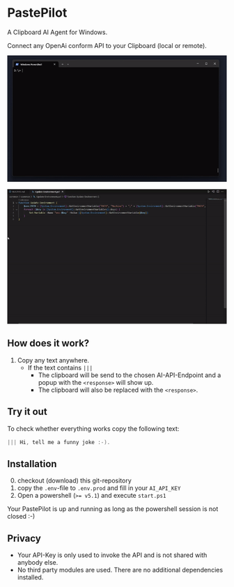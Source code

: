 # PastePilot
A Clipboard AI Agent for Windows.

Connect any OpenAi conform API to your Clipboard (local or remote).

![PastePilot in Action](data/pastepilot.gif)

![PastePilot in Action](data/pastepilot2.gif)

## How does it work?
1. Copy any text anywhere. 
    * If the text contains `|||`
        * The clipboard will be send to the chosen AI-API-Endpoint and a popup with the `<response>` will show up.
        * The clipboard will also be replaced with the `<response>`.

## Try it out
To check whether everything works copy the following text:
```powershell
||| Hi, tell me a funny joke :-).
```

## Installation
0. checkout (download) this git-repository
1. copy the `.env`-file to `.env.prod` and fill in your `AI_API_KEY`
2. Open a powershell (`>= v5.1`) and execute `start.ps1`

Your PastePilot is up and running as long as the powershell session is not closed :-)

## Privacy
* Your API-Key is only used to invoke the API and is not shared with anybody else.
* No third party modules are used. There are no additional dependencies installed.

